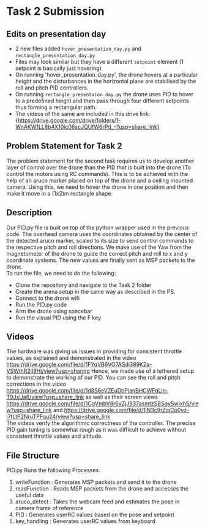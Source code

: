 # Task 2 Submission

## Edits on presentation day
- 2 new files added `hover_presentation_day.py` and `rectangle_presentation_day.py`
- Files may look similar but they have a different `setpoint` element (1 setpoint is basically just hovering)
- On running 'hover_presentation_day.py', the drone hovers at a particular height and the disturbances in the horizontal plane are stabilised by the roll and pitch PID controllers. 
- On running `rectangle_presentaion_day.py` the drone uses PID to hover to a predefined height and then pass through four different setpoints thus forming a rectangular path.
- The videos of the same are included in this drive link: {https://drive.google.com/drive/folders/1-WnAKW1LL8b4X10ic06scJQUfW6rPd_-?usp=share_link}

## Problem Statement for Task 2
The problem statement for the second task requires us to develop another layer of control over the drone than the PID that is built into the drone (To control the motors using RC commands). 
This is to be achieved with the help of an aruco marker placed on top of the drone and a ceiling mounted camera. Using this, we need to hover the drone in one position and then make it move in 
a (1x2)m rectangle shape. 
## Description
Our PID.py file is built on top of the python wrapper used in the previous code. The overhead camera uses the coordinates obtained by the center of the detected aruco marker, scaled to its size to 
send control commands to the respective pitch and roll directions. We make use of the Yaw from the magnetometer of the drone to guide the correct pitch and roll to x and y coordinate systems. 
The new values are finally sent as MSP packets to the drone.  
To run the file, we need to do the following:
- Clone the repository and navigate to the Task 2 folder
- Create the arena setup in the same way as described in the PS. 
- Connect to the drone wifi
- Run the PID.py code
- Arm the drone using spacebar
- Run the visual PID using the F key
## Videos
The hardware was giving us issues in providing for consistent throttle values, as explained and demonstrated in the video https://drive.google.com/file/d/1FYqVB6VO7ASdi389K2a-VSWthR2lI8Hi/view?usp=sharing
Hence, we made use of a tethered setup to demonstrate the working of our PID. You can see the roll and pitch corrections in the video https://drive.google.com/file/d/1d8S6eVZEuDbPjanBHCWFgLln-T9JxUa6/view?usp=share_link as well as their screen views https://drive.google.com/file/d/1CgVmbV8r6yZjJ937asmtzSBSgySwIxhS/view?usp=share_link and https://drive.google.com/file/d/1iN3c9rZqiCp0yz-l7tLtP2NruTPFqu24/view?usp=share_link  
The videos verify the algorithmic correctness of the controller. The precise PID gain tuning is somewhat rough as it was difficult to achieve without consistent throttle values and altitude. 


## File Structure
PID.py
Runs the following Processes:
1. writeFunction     : Generates MSP packets and send it to the drone
2. readFunction     : Reads MSP packets from the drone and accesses the useful data
3. aruco_detect     : Takes the webcam feed and estimates the pose in camera frame of reference
4. PID                    : Generates userRC values based on the pose and setpoint 
5. key_handling     : Generates userRC values from keyboard
